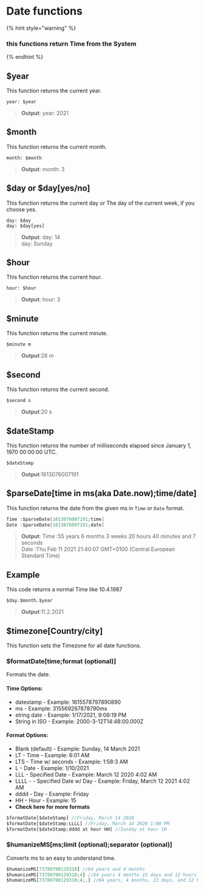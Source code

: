 # Date functions

{% hint style="warning" %}
### this functions return Time from the System
{% endhint %}

## $year

This function returns the current year.

```text
year: $year
```

> **Output**: year: 2021

## $month

This function returns the current month.

```text
month: $month
```

> **Output**: month: 3

## $day or $day\[yes/no\]

This function returns the current day or The day of the current week, if you choose yes.

```text
day: $day
day: $day[yes]
```

> **Output**: day: 14  
> day: Sunday

## $hour

This function returns the current hour.

```text
hour: $hour
```

> **Output**: hour: 3

## $minute

This function returns the current minute.

```text
$minute m
```

> **Output**:28 m

## $second

This function returns the current second.

```text
$second s
```

> **Output**:20 s

## $dateStamp

This function returns the number of milliseconds elapsed since January 1, 1970 00:00:00 UTC.

```text
$dateStamp
```

> **Output**:1613076007191

## $parseDate\[time in ms\(aka Date.now\);time/date\]

This function returns the date from the given ms in `Time` or `Date` format.

```c
Time :$parseDate[1613076007191;time]
Date :$parseDate[1613076007191;date]
```

> **Output**: Time :55 years 6 months 3 weeks 20 hours 40 minutes and 7 seconds  
> Date :Thu Feb 11 2021 21:40:07 GMT+0100 \(Central European Standard Time\)

## Example

This code returns a normal Time like 10.4.1987

```text
$day.$month.$year
```

> **Output**:11.2.2021

## $timezone\[Country/city\]

This function sets the Timezone for all date functions.

### $formatDate\[time;format \(optional\)\]

Formats the date.

#### Time Options:

* datestamp - Example: 1615578797890890
* ms - Example: 315569267878790ms
* string date - Example: 1/17/2021, 9:09:19 PM
* String in ISO - Example: 2000-3-12T14:48:00.000Z

#### Format Options:

* Blank \(default\) - Example: Sunday, 14 March 2021
* LT - Time - Example: 6:01 AM
* LTS - Time w/ seconds - Example: 1:58:3 AM
* L - Date - Example: 1/10/2021
* LLL - Specified Date - Example: March 12 2020 4:02 AM
* LLLL - - Specified Date w/ Day - Example: Friday, March 12 2021 4:02 AM
* dddd - Day - Example: Friday
* HH - Hour - Example: 15
* **Check here for more formats**

```javascript
$formatDate[$dateStamp] //Friday, March 14 2020
$formatDate[$dateStamp;LLLL] //Friday, March 14 2020 1:00 PM
$formatDate[$dateStamp;dddd at hour HH] //Sunday at hour 10
```

### $humanizeMS\[ms;limit \(optional\);separator \(optional\)\]

Converts ms to an easy to understand time.

```javascript
$humanizeMS[73789790129310] //64 years and 4 months
$humanizeMS[73789790129310;4] //64 years 4 months 22 days and 12 hours
$humanizeMS[73789790129310;4;,] //64 years, 4 months, 22 days, and 12 hours
```

